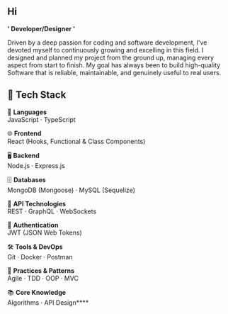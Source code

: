 ## Hi

**' Developer/Designer '**

Driven by a deep passion for coding and software development, I've devoted myself to continuously growing and excelling in this field. I designed and planned my project from the ground up, managing every aspect from  start to finish. My goal has always been to build high-quality Software that is reliable, maintainable, and genuinely useful to real users. 

## 🚀 Tech Stack

🧠 **Languages**  
JavaScript · TypeScript

🌐 **Frontend**  
React (Hooks, Functional & Class Components)

🖥️ **Backend**  
Node.js · Express.js

🗄️ **Databases**  
MongoDB (Mongoose) · MySQL (Sequelize)

🔌 **API Technologies**  
REST · GraphQL · WebSockets

🔐 **Authentication**  
JWT (JSON Web Tokens)

🛠️ **Tools & DevOps**  
Git · Docker · Postman

🧱 **Practices & Patterns**  
Agile · TDD · OOP · MVC

📚 **Core Knowledge**  
Algorithms · API Design****

<!--
**Mohamad-mali/Mohamad-mali** is a ✨ _special_ ✨ repository because its `README.md` (this file) appears on your GitHub profile.

Here are some ideas to get you started:

- 🔭 I’m currently working on ...
- 🌱 I’m currently learning ...
- 👯 I’m looking to collaborate on ...
- 🤔 I’m looking for help with ...
- 💬 Ask me about ...
- 📫 How to reach me: ...
- 😄 Pronouns: ...
- ⚡ Fun fact: ...
-->
